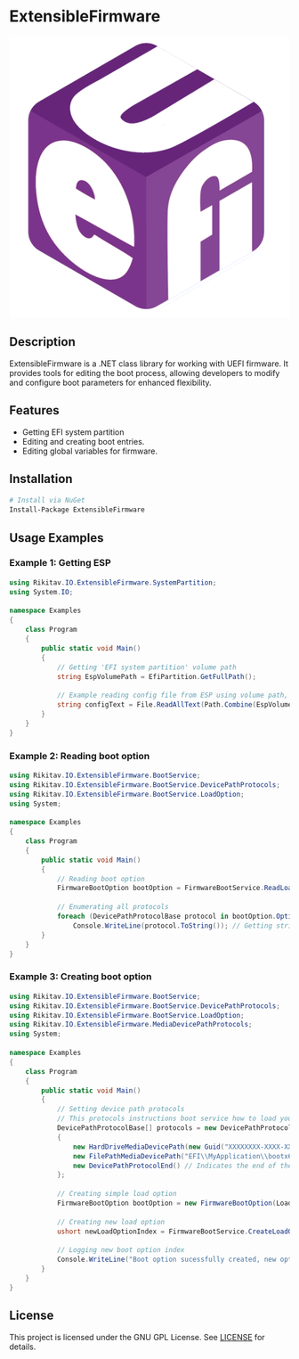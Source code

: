 # ExtensibleFirmware
![Markdown](https://github.com/Rikitav/Rikitav.IO.ExtensibleFirmware/blob/main/icon.png)

## Description
ExtensibleFirmware is a .NET class library for working with UEFI firmware. It provides tools for editing the boot process, allowing developers to modify and configure boot parameters for enhanced flexibility.

## Features
- Getting EFI system partition
- Editing and creating boot entries.
- Editing global variables for firmware.

## Installation
```bash
# Install via NuGet
Install-Package ExtensibleFirmware
```

## Usage Examples

### Example 1: Getting ESP
```csharp
using Rikitav.IO.ExtensibleFirmware.SystemPartition;
using System.IO;

namespace Examples
{
    class Program
    {
        public static void Main()
        {
            // Getting 'EFI system partition' volume path
            string EspVolumePath = EfiPartition.GetFullPath();

            // Example reading config file from ESP using volume path, instead of using MountVol
            string configText = File.ReadAllText(Path.Combine(EspVolumePath, "EFI", "Ubuntu", "grub.cfg"));
        }
    }
}
```

### Example 2: Reading boot option
```csharp
using Rikitav.IO.ExtensibleFirmware.BootService;
using Rikitav.IO.ExtensibleFirmware.BootService.DevicePathProtocols;
using Rikitav.IO.ExtensibleFirmware.BootService.LoadOption;
using System;

namespace Examples
{
    class Program
    {
        public static void Main()
        {
            // Reading boot option
            FirmwareBootOption bootOption = FirmwareBootService.ReadLoadOption(0x0003); // <-- Set here your variable index
            
            // Enumerating all protocols
            foreach (DevicePathProtocolBase protocol in bootOption.OptionProtocols)
                Console.WriteLine(protocol.ToString()); // Getting string representation of protocol
        }
    }
}
```

### Example 3: Creating boot option
```csharp
using Rikitav.IO.ExtensibleFirmware.BootService;
using Rikitav.IO.ExtensibleFirmware.BootService.DevicePathProtocols;
using Rikitav.IO.ExtensibleFirmware.BootService.LoadOption;
using Rikitav.IO.ExtensibleFirmware.MediaDevicePathProtocols;
using System;

namespace Examples
{
    class Program
    {
        public static void Main()
        {
            // Setting device path protocols
            // This protocols instructions boot service how to load your option
            DevicePathProtocolBase[] protocols = new DevicePathProtocolBase[]
            {
                new HardDriveMediaDevicePath(new Guid("XXXXXXXX-XXXX-XXXX-XXXX-XXXXXXXXXXXX")), // The partition on which the bootloader is located
                new FilePathMediaDevicePath("EFI\\MyApplication\\bootx64.efi"), // Path to the EFI application to be loaded
                new DevicePathProtocolEnd() // Indicates the end of the boot option. if this is omitted, the option will not be considered valid
            };

            // Creating simple load option
            FirmwareBootOption bootOption = new FirmwareBootOption(LoadOptionAttributes.ACTIVE, "MyLoader", Array.Empty<byte>(), protocols);

            // Creating new load option
            ushort newLoadOptionIndex = FirmwareBootService.CreateLoadOption(bootOption, true);

            // Logging new boot option index
            Console.WriteLine("Boot option sucessfully created, new option index : {0}", newLoadOptionIndex);
        }
    }
}
```

## License
This project is licensed under the GNU GPL License. See [LICENSE](LICENSE) for details.
